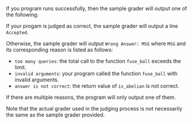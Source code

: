 If you program runs successfully, then the sample grader will output one of the following:


If your progam is judged as correct, the sample grader will output a line `Accepted`.

Otherwise, the sample grader will output `Wrong Answer: MSG` where `MSG` and its corresponding reason is listed as follows:

 - `too many queries`: the total call to the function `fuse_ball` exceeds the limit.
 - `invalid arguments`: your program called the function `fuse_ball` with invalid arguments.
 - `answer is not correct`: the return value of `is_abelian` is not correct. 

If there are multiple reasons, the program will only output one of them.

Note that the actual grader used in the judging process is not necessarily the same as the sample grader provided.
